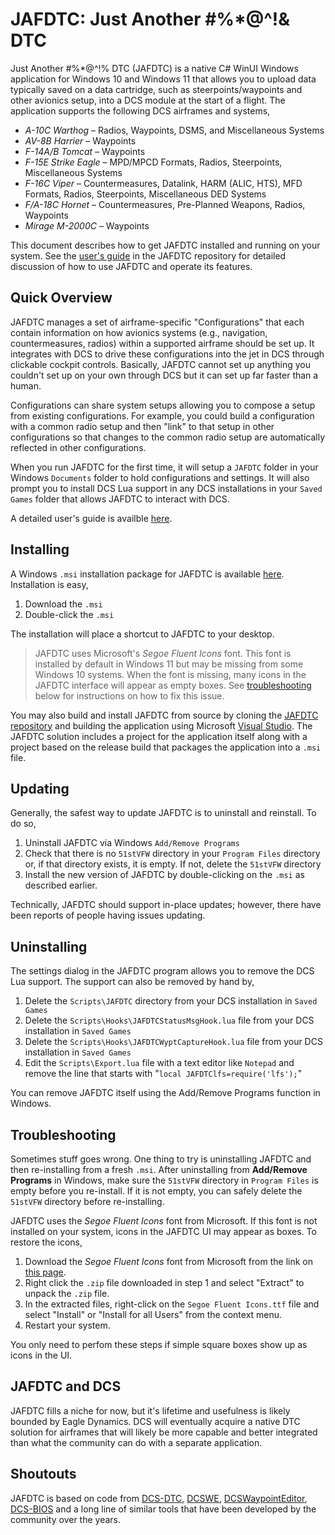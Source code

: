 # JAFDTC: Just Another #%*@^!& DTC

Just Another #%*@^!% DTC (JAFDTC) is a native C# WinUI Windows application for Windows 10 and
Windows 11 that allows you to upload data typically saved on a data cartridge, such as
steerpoints/waypoints and other avionics setup, into a DCS module at the start of a flight. The
application supports the following DCS airframes and systems,

- *A-10C Warthog* &ndash; Radios, Waypoints, DSMS, and Miscellaneous Systems
- *AV-8B Harrier* &ndash; Waypoints
- *F-14A/B Tomcat* &ndash; Waypoints
- *F-15E Strike Eagle* &ndash; MPD/MPCD Formats, Radios, Steerpoints, Miscellaneous Systems
- *F-16C Viper* &ndash; Countermeasures, Datalink, HARM (ALIC, HTS), MFD Formats, Radios,
  Steerpoints, Miscellaneous DED Systems
- *F/A-18C Hornet* &ndash; Countermeasures, Pre-Planned Weapons, Radios, Waypoints
- *Mirage M-2000C* &ndash; Waypoints

This document describes how to get JAFDTC installed and running on your system. See the
[user's guide](https://github.com/51st-Vfw/JAFDTC/tree/master/doc)
in the JAFDTC repository for detailed discussion of how to use JAFDTC and operate its features.

## Quick Overview

JAFDTC manages a set of airframe-specific "Configurations" that each contain information on how
avionics systems (e.g., navigation, countermeasures, radios) within a supported airframe should
be set up. It integrates with DCS to drive these configurations into the jet in DCS through
clickable cockpit controls. Basically, JAFDTC cannot set up anything you couldn't set up on your
own through DCS but it can set up far faster than a human.

Configurations can share system setups allowing you to compose a setup from existing
configurations. For example, you could build a configuration with a common radio setup and then
"link" to that setup in other configurations so that changes to the common radio setup are
automatically reflected in other configurations.

When you run JAFDTC for the first time, it will setup a `JAFDTC` folder in your Windows
`Documents` folder to hold configurations and settings. It will also prompt you to
install DCS Lua support in any DCS installations in your `Saved Games` folder that
allows JAFDTC to interact with DCS.

A detailed user's guide is availble
[here](https://github.com/51st-Vfw/JAFDTC/tree/master/doc).

## Installing

A Windows `.msi` installation package for JAFDTC is available
[here](https://github.com/51st-Vfw/JAFDTC/releases).
Installation is easy,

1. Download the `.msi`
2. Double-click the `.msi`

The installation will place a shortcut to JAFDTC to your desktop.

> JAFDTC uses Microsoft's *Segoe Fluent Icons* font. This font is installed by default in
> Windows 11 but may be missing from some Windows 10 systems. When the font is missing, many
> icons in the JAFDTC interface will appear as empty boxes. See
> [troubleshooting](#troubleshooting)
> below for instructions on how to fix this issue.

You may also build and install JAFDTC from source by cloning the
[JAFDTC repository](https://github.com/51st-Vfw/JAFDTC)
and building the application using Microsoft
[Visual Studio](https://visualstudio.microsoft.com/vs/).
The JAFDTC solution includes a project for the application itself along with a project based
on the release build that packages the application into a `.msi` file.

## Updating

Generally, the safest way to update JAFDTC is to uninstall and reinstall. To do so,

1. Uninstall JAFDTC via Windows `Add/Remove Programs`
2. Check that there is no `51stVFW` directory in your `Program Files` directory or, if that
   directory exists, it is empty. If not, delete the `51stVFW` directory
3. Install the new version of JAFDTC by double-clicking on the `.msi` as described earlier.

Technically, JAFDTC should support in-place updates; however, there have been reports of
people having issues updating.

## Uninstalling

The settings dialog in the JAFDTC program allows you to remove the DCS Lua support. The support
can also be removed by hand by,

1. Delete the `Scripts\JAFDTC` directory from your DCS installation in `Saved Games`
2. Delete the `Scripts\Hooks\JAFDTCStatusMsgHook.lua` file from your DCS installation in
   `Saved Games`
3. Delete the `Scripts\Hooks\JAFDTCWyptCaptureHook.lua` file from your DCS installation in
   `Saved Games`
4. Edit the `Scripts\Export.lua` file with a text editor like `Notepad` and remove the line
   that starts with "`local JAFDTClfs=require('lfs');`"

You can remove JAFDTC itself using the Add/Remove Programs function in Windows.

## Troubleshooting

Sometimes stuff goes wrong. One thing to try is uninstalling JAFDTC and then re-installing from
a fresh `.msi`. After uninstalling from **Add/Remove Programs** in Windows, make sure the
`51stVFW` directory in `Program Files` is empty before you re-install. If it is not empty, you
can safely delete the `51stVFW` directory before re-installing.

JAFDTC uses the *Segoe Fluent Icons* font from Microsoft. If this font is not installed on your
system, icons in the JAFDTC UI may appear as boxes. To restore the icons,

1. Download the *Segoe Fluent Icons* font from Microsoft from the link on
   [this page](https://learn.microsoft.com/en-us/windows/apps/design/downloads/#fonts).
2. Right click the `.zip` file downloaded in step 1 and select "Extract" to unpack the `.zip`
   file.
3. In the extracted files, right-click on the `Segoe Fluent Icons.ttf` file and select
   "Install" or "Install for all Users" from the context menu.
4. Restart your system.

You only need to perfom these steps if simple square boxes show up as icons in the UI.

## JAFDTC and DCS

JAFDTC fills a niche for now, but it's lifetime and usefulness is likely bounded by Eagle
Dynamics. DCS will eventually acquire a native DTC solution for airframes that will likely
be more capable and better integrated than what the community can do with a separate
application.

## Shoutouts

JAFDTC is based on code from
[DCS-DTC](https://github.com/the-paid-actor/dcs-dtc),
[DCSWE](https://github.com/51st-Vfw/DCSWaypointEditor),
[DCSWaypointEditor](https://github.com/Santi871/DCSWaypointEditor),
[DCS-BIOS](https://github.com/DCS-Skunkworks/dcs-bios)
and a long line of similar tools that have been developed by the community over the years.
